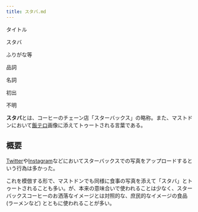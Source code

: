 ```yaml
---
title: スタバ.md
---
```

<div>

タイトル

</div>

スタバ

ふりがな等

品詞

名詞

初出

不明

  
**スタバ**とは、コーヒーのチェーン店「スターバックス」の略称。また、マストドンにおいて[飯テロ](/%E9%A3%AF%E3%83%86%E3%83%AD "飯テロ")画像に添えてトゥートされる言葉である。

## 概要

[Twitter](/Twitter "Twitter")や[Instagram](/Instagram "Instagram (存在しないページ)")などにおいてスターバックスでの写真をアップロードするという行為は多かった。

これを模倣する形で、マストドンでも同様に食事の写真を添えて「スタバ」とトゥートされることも多い。が、本来の意味合いで使われることは少なく、スターバックスコーヒーのお洒落なイメージとは対照的な、庶民的なイメージの食品 (ラーメンなど) とともに使われることが多い。
